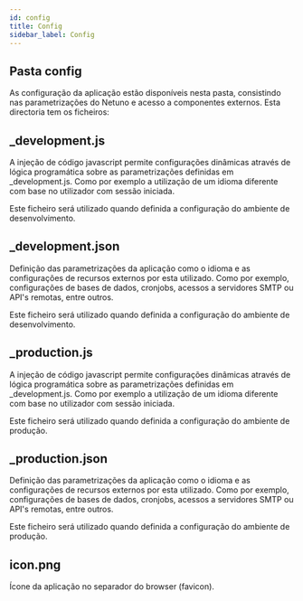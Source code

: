 ```yaml
---
id: config
title: Config
sidebar_label: Config
---
```


## Pasta config

As configuração da aplicação estão disponíveis nesta pasta, consistindo nas parametrizações do Netuno e acesso a componentes externos. Esta directoria tem os ficheiros:

## _development.js

A injeção de código javascript permite configurações dinâmicas através de lógica programática sobre as parametrizações definidas em _development.js. Como por exemplo a utilização de um idioma diferente com base no utilizador com sessão iniciada.

Este ficheiro será utilizado quando definida a configuração do ambiente de desenvolvimento. 

## _development.json

Definição das parametrizações da aplicação como o idioma e as configurações de recursos externos por esta utilizado. Como por exemplo, configurações de bases de dados, cronjobs, acessos a servidores SMTP ou API's remotas, entre outros. 

Este ficheiro será utilizado quando definida a configuração do ambiente de desenvolvimento. 


## _production.js

A injeção de código javascript permite configurações dinâmicas através de lógica programática sobre as parametrizações definidas em _development.js. Como por exemplo a utilização de um idioma diferente com base no utilizador com sessão iniciada.

Este ficheiro será utilizado quando definida a configuração do ambiente de produção. 

## _production.json

Definição das parametrizações da aplicação como o idioma e as configurações de recursos externos por esta utilizado. Como por exemplo, configurações de bases de dados, cronjobs, acessos a servidores SMTP ou API's remotas, entre outros. 

Este ficheiro será utilizado quando definida a configuração do ambiente de produção. 

## icon.png

Ícone da aplicação no separador do browser (favicon).